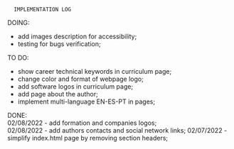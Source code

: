 
      IMPLEMENTATION LOG   

DOING:  
- add images description for accessibility;
- testing for bugs verification;

TO DO:
- show career technical keywords in curriculum page;
- change color and format of webpage logo;
- add software logos in curriculum page;
- add page about the author;
- implement multi-language EN-ES-PT in pages;

DONE:   
02/08/2022 - add formation and companies logos;  
02/08/2022 - add authors contacts and social network links;
02/07/2022 - simplify index.html page by removing section headers;